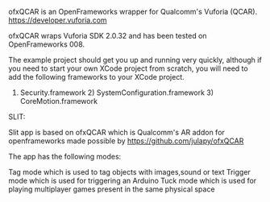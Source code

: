 ofxQCAR is an OpenFrameworks wrapper for Qualcomm's Vuforia (QCAR). https://developer.vuforia.com

ofxQCAR wraps Vuforia SDK 2.0.32 and has been tested on OpenFrameworks 008.

The example project should get you up and running very quickly, although if you need to start your own XCode project from scratch, you will need to add the following frameworks to your XCode project.

1) Security.framework 2) SystemConfiguration.framework 3) CoreMotion.framework


SLIT:

Slit app is based on ofxQCAR which is Qualcomm's AR addon for openframeworks made possible by https://github.com/julapy/ofxQCAR

The app has the following modes:

Tag mode which is used to tag objects with images,sound or text
Trigger mode which is used for triggering an Arduino
Tuck mode which is used for playing multiplayer games present in the same physical space